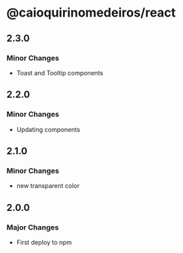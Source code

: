 # @caioquirinomedeiros/react

## 2.3.0

### Minor Changes

- Toast and Tooltip components

## 2.2.0

### Minor Changes

- Updating components

## 2.1.0

### Minor Changes

- new transparent color

## 2.0.0

### Major Changes

- First deploy to npm
